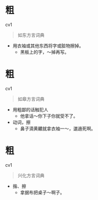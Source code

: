 # 粗
cv1
> 如东方言词典
- 用衣袖或其他东西将字或脏物擦掉。
  - 黑板上的字，～掉再写。

# 粗
cv1
> 如皋方言词典
- 用粗鄙的话触犯人
  - 他拿话～你下子你就受不了。
- 动词，擦
  - 鼻子滴黄齈就拿衣袖一～，邋遢死啊。

# 粗
cv1
> 兴化方言词典
- 揩、擦
  - 拿据布把桌子～啊子。
